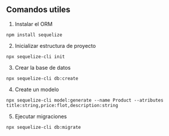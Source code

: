 ## Comandos utiles

1. Instalar el ORM

```
npm install sequelize
```

2. Inicializar estructura de proyecto

```
npx sequelize-cli init
```

3. Crear la base de datos

```
npx sequelize-cli db:create
```

4. Create un modelo

```
npx sequelize-cli model:generate --name Product --atributes title:string,price:flot,description:string
```

5. Ejecutar migraciones

```
npx sequelize-cli db:migrate
```

